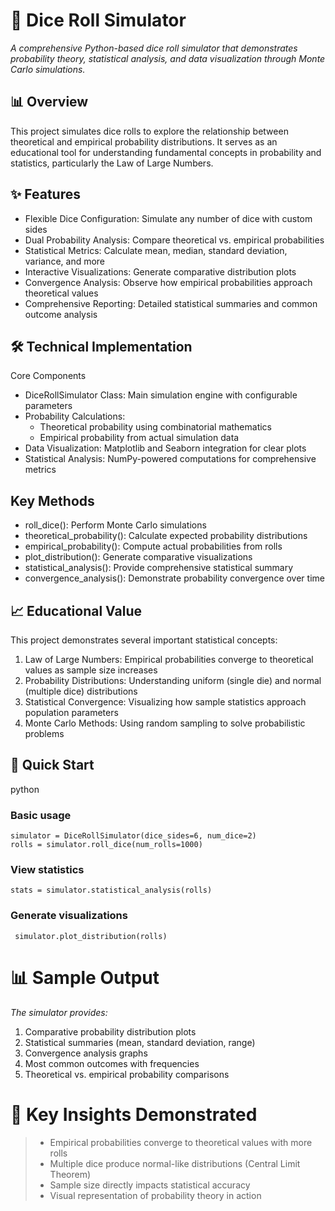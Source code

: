 # 🎲 Dice Roll Simulator
*A comprehensive Python-based dice roll simulator that demonstrates probability theory, statistical analysis, and data visualization through Monte Carlo simulations.*

## 📊 Overview
This project simulates dice rolls to explore the relationship between theoretical and empirical probability distributions. It serves as an educational tool for understanding fundamental concepts in probability and statistics, particularly the Law of Large Numbers.

## ✨ Features
- Flexible Dice Configuration: Simulate any number of dice with custom sides
- Dual Probability Analysis: Compare theoretical vs. empirical probabilities
- Statistical Metrics: Calculate mean, median, standard deviation, variance, and more
- Interactive Visualizations: Generate comparative distribution plots
- Convergence Analysis: Observe how empirical probabilities approach theoretical values
- Comprehensive Reporting: Detailed statistical summaries and common outcome analysis

## 🛠️ Technical Implementation
Core Components
- DiceRollSimulator Class: Main simulation engine with configurable parameters
- Probability Calculations:
     - Theoretical probability using combinatorial mathematics
     - Empirical probability from actual simulation data
- Data Visualization: Matplotlib and Seaborn integration for clear plots
- Statistical Analysis: NumPy-powered computations for comprehensive metrics

## Key Methods
- roll_dice(): Perform Monte Carlo simulations
- theoretical_probability(): Calculate expected probability distributions
- empirical_probability(): Compute actual probabilities from rolls
- plot_distribution(): Generate comparative visualizations
- statistical_analysis(): Provide comprehensive statistical summary
- convergence_analysis(): Demonstrate probability convergence over time

## 📈 Educational Value
This project demonstrates several important statistical concepts:

1. Law of Large Numbers: Empirical probabilities converge to theoretical values as sample size increases
2. Probability Distributions: Understanding uniform (single die) and normal (multiple dice) distributions
3. Statistical Convergence: Visualizing how sample statistics approach population parameters
4. Monte Carlo Methods: Using random sampling to solve probabilistic problems

## 🚀 Quick Start
python
### Basic usage
```
simulator = DiceRollSimulator(dice_sides=6, num_dice=2)
rolls = simulator.roll_dice(num_rolls=1000)
```

### View statistics
``` stats = simulator.statistical_analysis(rolls) ```

### Generate visualizations
``` simulator.plot_distribution(rolls)```


# 📊 Sample Output
*The simulator provides:*
1. Comparative probability distribution plots
2. Statistical summaries (mean, standard deviation, range)
3. Convergence analysis graphs
4. Most common outcomes with frequencies
5. Theoretical vs. empirical probability comparisons


# 🔬 Key Insights Demonstrated
> - Empirical probabilities converge to theoretical values with more rolls
> - Multiple dice produce normal-like distributions (Central Limit Theorem)
> - Sample size directly impacts statistical accuracy
> - Visual representation of probability theory in action

